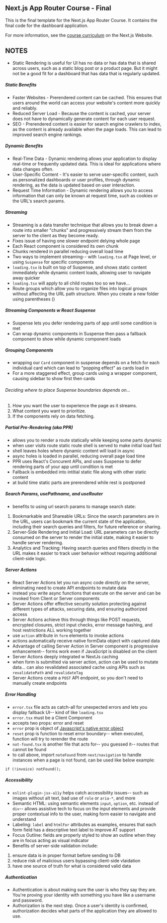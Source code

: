 ## Next.js App Router Course - Final

This is the final template for the Next.js App Router Course. It contains the final code for the dashboard application.

For more information, see the [course curriculum](https://nextjs.org/learn) on the Next.js Website.


## NOTES
- Static Rendering is useful for UI has no data or has data that is shared across users, such as a static blog post or a product page. But it might not be a good fit for a dashboard that has data that is regularly updated.

##### Static Benefits
- Faster Websites - Prerendered content can be cached. This ensures that users around the world can access your website's content more quickly and reliably.
- Reduced Server Load - Because the content is cached, your server does not have to dynamically generate content for each user request.
- SEO - Prerendered content is easier for search engine crawlers to index, as the content is already available when the page loads. This can lead to improved search engine rankings.

##### Dynamic Benefits
- Real-Time Data - Dynamic rendering allows your application to display real-time or frequently updated data. This is ideal for applications where data changes often.
- User-Specific Content - It's easier to serve user-specific content, such as personalized dashboards or user profiles, through dynamic rendering, as the data is updated based on user interaction.
- Request Time Information - Dynamic rendering allows you to access information that can only be known at request time, such as cookies or the URL's search params.

##### Streaming
- Streaming is a data transfer technique that allows you to break down a route into smaller "chunks" and progressively stream them from the server to the client as they become ready.
- Fixes issue of having one slower endpoint delying whole page
- Each React component is considered its own chunk
- Chunks rendered in parallel reducing overall load time 
- Two ways to implement streaming-- with `loading.tsx` at Page level, or using `Suspense` for specific components
- `loading.tsx` is built on top of Suspense, and shows static content immediately while dynamic content loads, allowing user to navigate away quicker
- `loading.tsx` will apply to all child routes too so we have...
- Route groups which allow you to organize files into logical groups without affecting the URL path structure. When you create a new folder using parentheses ()

##### Streaming Components w React Suspense
- Suspense lets you defer rendering parts of app until some condition is met
- Can wrap dynamic components in Suspense then pass a fallback component to show while dynamic component loads

##### Grouping Components
- wrapping our `Card` component in suspense depends on a fetch for each individual card which can lead to "popping effect" as cards load in
- For a more staggered effect, group cards using a wrapper component, causing sidebar to show first then cards

###### Deciding where to place Suspense boundaries depends on...
1. How you want the user to experience the page as it streams.
2. What content you want to prioritize.
3. If the components rely on data fetching.

##### Partial Pre-Rendering (aka PPR)
- allows you to render a route statically while keeping some parts dynamic
- when user visits route static route shell is served to make initial load fast
- shell leaves holes where dynamic content will load in async
- async holes is loaded in parallel, reducing overall page load time
- PPR uses React's Concurent APIs, and uses Suspense to defer rendering parts of your app until condition is met
- Fallback is embedded into intitial static file along with other static content
- at build time static parts are prerendered while rest is postponed

##### Search Params, usePathname, and useRouter
- benefits to using url search params to manage search state:
1. Bookmarkable and Shareable URLs: Since the search parameters are in the URL, users can bookmark the current state of the application, including their search queries and filters, for future reference or sharing.
2. Server-Side Rendering and Initial Load: URL parameters can be directly consumed on the server to render the initial state, making it easier to handle server rendering.
3. Analytics and Tracking: Having search queries and filters directly in the URL makes it easier to track user behavior without requiring additional client-side logic.

##### Server Actions
- React Server Actions let you run async code directly on the server, eliminating need to create API endpoints to mutate data
- instead you write async functions that execute on the server and can be invoked from Client or Server components
- Server Actions offer effective security solution protecting against different types of attacks, securing data, and ensuring authorized access
- Server Actions achieve this through things like POST requests, encrypted closures, strict input checks, error message hashing, and host restrictions ALL working together
- use `action` attribute in `form` elements to invoke actions
- actions automatically receive native formData object with captured data
- Advantage of calling Server Action in Server component is progressive enhancement-- forms work even if JavaScript is disabled on the client
- Server Actions deeply integrated w NextJs caching
- when form is submitted via server action, action can be used to mutate data... can also revalidated associated cache using APIs such as `revalidatePath` and `revalidateTag`
- Server Actions create a `POST` API endpoint, so you don't need to manually create endpoints

##### Error Handling
- `error.tsx` file acts as catch-all for unexpected errors and lets you display fallback UI-- kind of like `loading.tsx`
- `error.tsx` must be a Client Component
- accepts two props:  error and reset
- `error` prop is object of [Javascript's native error object](https://developer.mozilla.org/en-US/docs/Web/JavaScript/Reference/Global_Objects/Error)
- `reset` prop is function to reset error boundary-- when executed, function will try to rerender the route
- `not-found.tsx` is another file that acts for-- you guessed it-- routes that cannot be found
- to call above, import `noteFound` from `next/navigation` to handle instances when a page is not found, can be used like below example:
```
if (!invoice) notFound();
```

##### Accessibility
- `eslint-plugin-jsx-a11y` helps catch accessibility issues-- such as images without alt text, bad use of `role` or `aria-*`, and more
- Semantic HTML: using semantic elements `input`, `option`, etc. instead of `div`-- allows assistive tech to focus on the input elements and provide proper contextual info to the user, making form easier to navigate and understand
- Labeling: `label` and `htmlFor` attributes as examples, ensures that each form field has a descriptive text label to improve AT support
- Focus Outline: fields are properly styled to show an outline when they are in focus acting as visual indicator
- Benefits of server-side validation include:
1. ensure data is in proper format before sending to DB
2. reduce risk of malicious users bypassing client-side vlaidation
3. have one source of truth for what is considered valid data

##### Authentication
- Authentication is about making sure the user is who they say they are. You're proving your identity with something you have like a username and password.
- Authorization is the next step. Once a user's identity is confirmed, authorization decides what parts of the application they are allowed to use.
